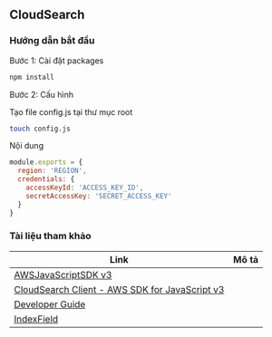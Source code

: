 ## CloudSearch

### Hướng dẫn bắt đầu

Bước 1: Cài đặt packages

```bash
npm install
```

Bước 2: Cấu hình

Tạo file config.js tại thư mục root

```bash
touch config.js
```

Nội dung

```js
module.exports = {
  region: 'REGION',
  credentials: {
    accessKeyId: 'ACCESS_KEY_ID',
    secretAccessKey: 'SECRET_ACCESS_KEY'
  }
}
```

### Tài liệu tham khảo

| Link                                                                                                                                           | Mô tả |
| ---------------------------------------------------------------------------------------------------------------------------------------------- | ----- |
| [AWSJavaScriptSDK v3](https://docs.aws.amazon.com/AWSJavaScriptSDK/v3/latest/index.html)                                                       |       |
| [CloudSearch Client - AWS SDK for JavaScript v3](https://docs.aws.amazon.com/AWSJavaScriptSDK/v3/latest/clients/client-cloudsearch/index.html) |       |
| [Developer Guide](https://docs.aws.amazon.com/cloudsearch/latest/developerguide/what-is-cloudsearch.html)                                      |       |
| [IndexField](https://docs.aws.amazon.com/cloudsearch/latest/developerguide/API_IndexField.html)                                                |       |

